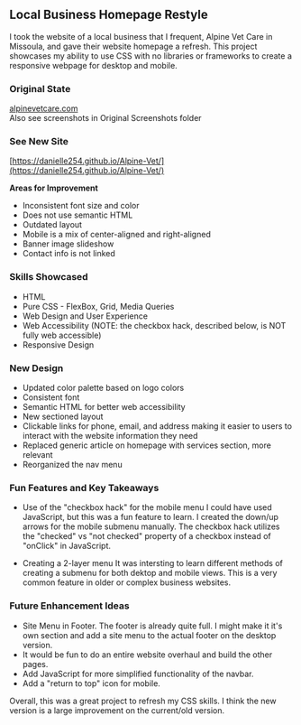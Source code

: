 ## Local Business Homepage Restyle

I took the website of a local business that I frequent, Alpine Vet Care in Missoula, and gave their website homepage a refresh.
This project showcases my ability to use CSS with no libraries or frameworks to create a responsive webpage for desktop and mobile. 

### Original State
[alpinevetcare.com](alpinevetcare.com)  
Also see screenshots in Original Screenshots folder

### See New Site
[https://danielle254.github.io/Alpine-Vet/](https://danielle254.github.io/Alpine-Vet/)

**Areas for Improvement**
* Inconsistent font size and color
* Does not use semantic HTML
* Outdated layout
* Mobile is a mix of center-aligned and right-aligned
* Banner image slideshow
* Contact info is not linked

### Skills Showcased
* HTML
* Pure CSS - FlexBox, Grid, Media Queries
* Web Design and User Experience
* Web Accessibility (NOTE: the checkbox hack, described below, is NOT fully web accessible)
* Responsive Design

### New Design
* Updated color palette based on logo colors
* Consistent font
* Semantic HTML for better web accessibility
* New sectioned layout
* Clickable links for phone, email, and address making it easier to users to interact with the website information they need
* Replaced generic article on homepage with services section, more relevant
* Reorganized the nav menu

### Fun Features and Key Takeaways
* Use of the "checkbox hack" for the mobile menu
I could have used JavaScript, but this was a fun feature to learn. I created the down/up arrows for the mobile submenu manually.
The checkbox hack utilizes the "checked" vs "not checked" property of a checkbox instead of "onClick" in JavaScript.

* Creating a 2-layer menu
It was intersting to learn different methods of creating a submenu for both dektop and mobile views. This is a very common feature in older or complex business websites.

### Future Enhancement Ideas
* Site Menu in Footer. The footer is already quite full. I might make it it's own section and add a site menu to the actual footer on the desktop version.
* It would be fun to do an entire website overhaul and build the other pages.
* Add JavaScript for more simplified functionality of the navbar.
* Add a "return to top" icon for mobile.


Overall, this was a great project to refresh my CSS skills. I think the new version is a large improvement on the current/old version. 
